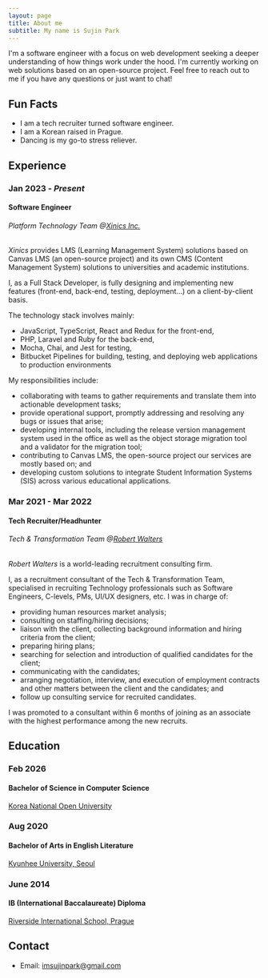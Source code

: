 ```yaml
---
layout: page
title: About me
subtitle: My name is Sujin Park
---
```


I'm a software engineer with a focus on web development seeking a deeper understanding of how things work under the hood.
I'm currently working on web solutions based on an open-source project.
Feel free to reach out to me if you have any questions or just want to chat!

## Fun Facts
- I am a tech recruiter turned software engineer.
- I am a Korean raised in Prague.
- Dancing is my go-to stress reliever.

## Experience

### Jan 2023 - *Present*
#### Software Engineer
###### Platform Technology Team @[*Xinics Inc.*](https://www.xinics.com/)

*Xinics* provides LMS (Learning Management System) solutions based on Canvas LMS (an open-source project) and its own CMS (Content Management System) solutions to universities and academic institutions.

I, as a Full Stack Developer, is fully designing and implementing new features (front-end, back-end, testing, deployment...) on a client-by-client basis.

The technology stack involves mainly:
* JavaScript, TypeScript, React and Redux for the front-end,
* PHP, Laravel and Ruby for the back-end,
* Mocha, Chai, and Jest for testing,
* Bitbucket Pipelines for building, testing, and deploying web applications to production environments

My responsibilities include:
* collaborating with teams to gather requirements and translate them into actionable development tasks;
* provide operational support, promptly addressing and resolving any bugs or issues that arise;
* developing internal tools, including the release version management system used in the office as well as the object storage migration tool and a validator for the migration tool;
* contributing to Canvas LMS, the open-source project our services are mostly based on; and
* developing custom solutions to integrate Student Information Systems (SIS) across various educational applications.

### Mar 2021 - Mar 2022
#### Tech Recruiter/Headhunter
###### Tech & Transformation Team @[*Robert Walters*](https://www.robertwalters.com/)

*Robert Walters* is a world-leading recruitment consulting firm.

I, as a recruitment consultant of the Tech & Transformation Team, specialised in recruiting Technology professionals such as Software Engineers, C-levels, PMs, UI/UX designers, etc. I was in charge of:

* providing human resources market analysis;
* consulting on staffing/hiring decisions;
* liaison with the client, collecting background information and hiring criteria from the client;
* preparing hiring plans;
* searching for selection and introduction of qualified candidates for the client;
* communicating with the candidates;
* arranging negotiation, interview, and execution of employment contracts and other matters between the client and the candidates; and
* follow up consulting service for recruited candidates.

I was promoted to a consultant within 6 months of joining as an associate with the highest performance among the new recruits.

## Education
### Feb 2026
#### Bachelor of Science in Computer Science
[Korea National Open University](https://engknou.knou.ac.kr/)

### Aug 2020
#### Bachelor of Arts in English Literature
[Kyunhee University, Seoul](https://www.khu.ac.kr/eng/user/main/view.do)

### June 2014
#### IB (International Baccalaureate) Diploma
[Riverside International School, Prague](https://www.riversideschool.cz/)

## Contact
- Email: [imsujinpark@gmail.com](mailto:imsujinpark@gmail.com)